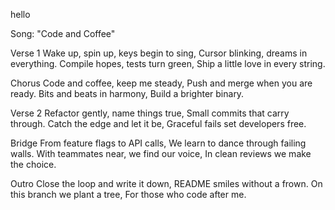 
hello

Song: "Code and Coffee"

Verse 1
Wake up, spin up, keys begin to sing,
Cursor blinking, dreams in everything.
Compile hopes, tests turn green,
Ship a little love in every string.

Chorus
Code and coffee, keep me steady,
Push and merge when you are ready.
Bits and beats in harmony,
Build a brighter binary.

Verse 2
Refactor gently, name things true,
Small commits that carry through.
Catch the edge and let it be,
Graceful fails set developers free.

Bridge
From feature flags to API calls,
We learn to dance through failing walls.
With teammates near, we find our voice,
In clean reviews we make the choice.

Outro
Close the loop and write it down,
README smiles without a frown.
On this branch we plant a tree,
For those who code after me.
